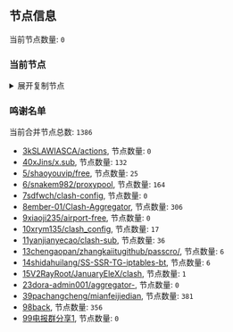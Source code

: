 
## 节点信息
当前节点数量: `0`
### 当前节点
<details>
  <summary>展开复制节点</summary>

    

</details>

### 鸣谢名单
当前合并节点总数: `1386`
- [3kSLAWIASCA/actions](https://github.com/kSLAWIASCA/actions), 节点数量: `0`
- [40xJins/x.sub](https://github.com/0xJins/x.sub), 节点数量: `132`
- [5/shaoyouvip/free](https://github.com/shaoyouvip/free), 节点数量: `25`
- [6/snakem982/proxypool](https://github.com/snakem982/proxypool), 节点数量: `164`
- [7sdfwch/clash-config](https://github.com/sdfwch/clash-config), 节点数量: `0`
- [8ember-01/Clash-Aggregator](https://github.com/ember-01/Clash-Aggregator), 节点数量: `306`
- [9xiaoji235/airport-free](https://github.com/xiaoji235/airport-free), 节点数量: `0`
- [10xrym135/clash_config](https://github.com/xrym135/clash_config), 节点数量: `17`
- [11yanjianyecao/clash-sub](https://github.com/yanjianyecao/clash-sub), 节点数量: `36`
- [13chengaopan/zhangkaiitugithub/passcro/](https://github.com/zhangkaiitugithub/passcro/), 节点数量: `6`
- [14shidahuilang/SS-SSR-TG-iptables-bt](https://github.com/shidahuilang/SS-SSR-TG-iptables-bt), 节点数量: `6`
- [15V2RayRoot/JanuaryEleX/clash](https://github.com/JanuaryEleX/clash), 节点数量: `1`
- [23dora-admin001/aggregator-](https://github.com/dora-admin001/aggregator-), 节点数量: `0`
- [39pachangcheng/mianfeijiedian](https://github.com/pachangcheng/mianfeijiedian), 节点数量: `381`
- [98back](https://github.com/firefoxmmx2/v2rayshare_subcription), 节点数量: `356`
- [99电报群分享1](https://github.com/cdddbc/getAirport), 节点数量: `0`


